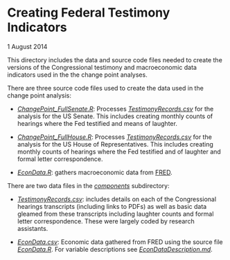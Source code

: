 # Creating Federal Testimony Indicators

1 August 2014

This directory includes the data and source code files needed to create the versions of the Congressional testimony and macroeconomic data indicators used in the the change point analyses.

There are three source code files used to create the data used in the change point analysis:

- *[ChangePoint_FullSenate.R](ChangePoint_FullSenate.R)*: Processes *[TestimonyRecords.csv](components/TestimonyRecords.csv)* for the analysis for the US Senate. This includes creating monthly counts of hearings where the Fed testified and means of laughter.

- *[ChangePoint_FullHouse.R](ChangePoint_FullHouse.R)*: Processes *[TestimonyRecords.csv](components/TestimonyRecords.csv)* for the analysis for the US House of Representatives. This includes creating monthly counts of hearings where the Fed testified and  of laughter and formal letter correspondence.

- *[EconData.R](EconData.R)*: gathers macroeconomic data from [FRED](http://research.stlouisfed.org/fred2/).

There are two data files in the *[components](components/)* subdirectory:

- *[TestimonyRecords.csv](components/TestimonyRecords.csv)*: includes details on each of the Congressional hearings transcripts (including links to PDFs) as well as basic data gleamed from these transcripts including laughter counts and formal letter correspondence. These were largely coded by research assistants.

- *[EconData.csv](components/EconData.csv)*: Economic data gathered from FRED using the source file *[EconData.R](EconData.R)*. For variable descriptions see *[EconDataDescription.md](components/EconDataDescription.md)*.
